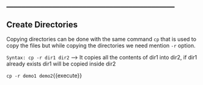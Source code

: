## ____________________________________________

## Create Directories

Copying directories can be done with the same command `cp` that is used to copy the files but while copying the directories we need mention `-r` option.

`Syntax: cp -r dir1 dir2` --> It copies all the contents of dir1 into dir2, if dir1 already exists dir1 will be copied inside dir2

`cp -r demo1 demo2`{{execute}} 